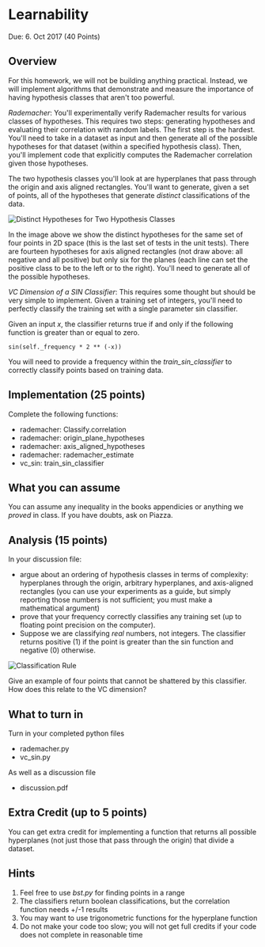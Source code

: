 Learnability
=

Due: 6. Oct 2017 (40 Points)

Overview
--------

For this homework, we will not be building anything practical.  Instead, we will
implement algorithms that demonstrate and measure the importance of having
hypothesis classes that aren't too powerful.

*Rademacher*: You'll experimentally verify Rademacher results for various classes of hypotheses.  This requires two steps: generating hypotheses and evaluating their correlation with random labels.  The first step is the hardest.  You'll need to take in a dataset as input and then generate all of the possible hypotheses for that dataset (within a specified hypothesis class).  Then, you'll implement code that explicitly computes the Rademacher correlation given those hypotheses.

The two hypothesis classes you'll look at are hyperplanes that pass through the origin and axis aligned rectangles.  You'll want to generate, given a set of points, all of the hypotheses that generate *distinct* classifications of the data.  

![Distinct Hypotheses for Two Hypothesis Classes](hypotheses.png "Distinct Hypotheses")

In the image above we show the distinct hypotheses for the same set of four points in 2D space (this is the last set of tests in the unit tests).  There are fourteen hypotheses for axis aligned rectangles (not draw above: all negative and all positive) but only six for the planes (each line can set the positive class to be to the left or to the right).  You'll need to generate all of the possible hypotheses.

*VC Dimension of a SIN Classifier*: This requires some thought but should be very simple to implement.  Given a training set of integers, you'll need to perfectly classify the training set with a single parameter sin classifier.

Given an input *x*, the classifier returns true if and only if the following function is greater than or equal to zero.
```
sin(self._frequency * 2 ** (-x))
```
You will need to provide a frequency within the *train_sin_classifier* to correctly classify points based on training data.

Implementation (25 points)
-

Complete the following functions:
* rademacher: Classify.correlation
* rademacher: origin\_plane\_hypotheses
* rademacher: axis\_aligned\_hypotheses
* rademacher: rademacher\_estimate
* vc\_sin: train\_sin\_classifier

What you can assume
------

You can assume any inequality in the books appendicies or anything we *proved*
in class.  If you have doubts, ask on Piazza.

Analysis (15 points)
-

In your discussion file:
* argue about an ordering of hypothesis classes in terms of complexity:
  hyperplanes through the origin, arbitrary hyperplanes, and axis-aligned
  rectangles (you can use your experiments as a guide, but simply reporting
  those numbers is not sufficient; you must make a mathematical argument)
* prove that your frequency correctly classifies any training set (up to
  floating point precision on the computer).
* Suppose we are classifying *real* numbers, not integers.  The
  classifier returns positive (1) if the point is greater than the sin
  function and negative (0) otherwise.  

![Classification Rule](sin_hypothesis.png "h_\omega(x : x \in \mathbb{R} ) \equiv \begin{cases} 1& \mbox{if } \sin(\omega x) \geq 0 \\ 0 & \mbox{otherwise} \end{cases}")

  Give an example of four points that cannot be shattered by this
  classifier.  How does this relate to the VC dimension?

What to turn in
------

Turn in your completed python files
* rademacher.py
* vc_sin.py

As well as a discussion file
* discussion.pdf

Extra Credit (up to 5 points)
-

You can get extra credit for implementing a function that returns all possible hyperplanes (not just those that pass through the origin) that divide a dataset.

Hints
------
1.  Feel free to use _bst.py_ for finding points in a range
2.  The classifiers return boolean classifications, but the correlation function needs +/-1 results
1.  You may want to use trigonometric functions for the hyperplane function
1.  Do not make your code too slow; you will not get full credits if your code
    does not complete in reasonable time
